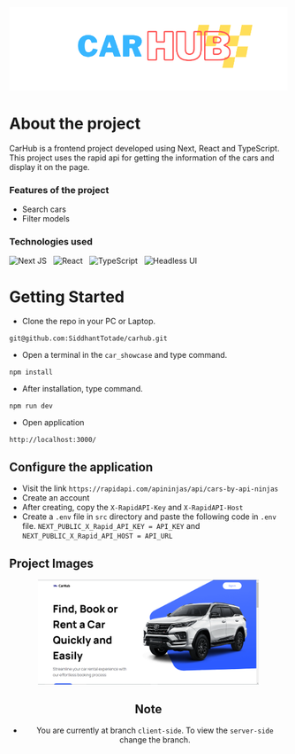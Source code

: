 <div align="center" >
  <img src="https://github.com/SiddhantTotade/carhub/blob/client-side/app_images/carhub.png" />
</div>

# About the project
CarHub is a frontend project developed using Next, React and TypeScript. This project uses the rapid api for getting the information of the cars and display it on the page.

### Features of the project
+ Search cars
+ Filter models

### Technologies used
![Next JS](https://img.shields.io/badge/Next-black?style=for-the-badge&logo=next.js&logoColor=white) &nbsp; ![React](https://img.shields.io/badge/react-%2320232a.svg?style=for-the-badge&logo=react&logoColor=%2361DAFB) &nbsp; ![TypeScript](https://img.shields.io/badge/typescript-%23007ACC.svg?style=for-the-badge&logo=typescript&logoColor=white) &nbsp; ![Headless UI](https://img.shields.io/badge/Headless%20UI-66E3FF.svg?style=for-the-badge&logo=Headless-UI&logoColor=black)

# Getting Started
+ Clone the repo in your PC or Laptop.
```shell
git@github.com:SiddhantTotade/carhub.git
```
+ Open a terminal in the `car_showcase` and type command.
```shell
npm install
```
+ After installation, type command.
```shell
npm run dev
```
+ Open application
```shell
http://localhost:3000/
```

## Configure the application
+ Visit the link `https://rapidapi.com/apininjas/api/cars-by-api-ninjas`
+ Create an account
+ After creating, copy the `X-RapidAPI-Key` and `X-RapidAPI-Host`
+ Create a `.env` file in `src` directory and paste the following code in `.env` file.
`NEXT_PUBLIC_X_Rapid_API_KEY = API_KEY` and
`NEXT_PUBLIC_X_Rapid_API_HOST = API_URL`

## Project Images
<div align="center" gap="10px" display="flex">
<img src="https://github.com/SiddhantTotade/carhub/blob/client-side/app_images/carhub%20-%201.png" width="400px" />
<div/>

## Note
+ You are currently at branch `client-side`. To view the `server-side` change the branch.

